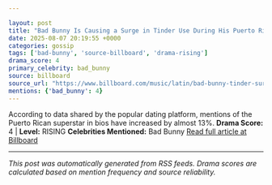 ```yaml
---

layout: post
title: "Bad Bunny Is Causing a Surge in Tinder Use During His Puerto Rico Residency""
date: 2025-08-07 20:19:55 +0000
categories: gossip
tags: ['bad-bunny', 'source-billboard', 'drama-rising']
drama_score: 4
primary_celebrity: bad_bunny
source: billboard
source_url: "https://www.billboard.com/music/latin/bad-bunny-tinder-surge-puerto-rico-residency-1236038895/""
mentions: {'bad_bunny': 4}
---
```


According to data shared by the popular dating platform, mentions of the Puerto Rican superstar in bios have increased by almost 13%. **Drama Score:** 4 | **Level:** RISING **Celebrities Mentioned:** Bad Bunny [Read full article at Billboard](https://www.billboard.com/music/latin/bad-bunny-tinder-surge-puerto-rico-residency-1236038895/)

---

*This post was automatically generated from RSS feeds. Drama scores are calculated based on mention frequency and source reliability.*